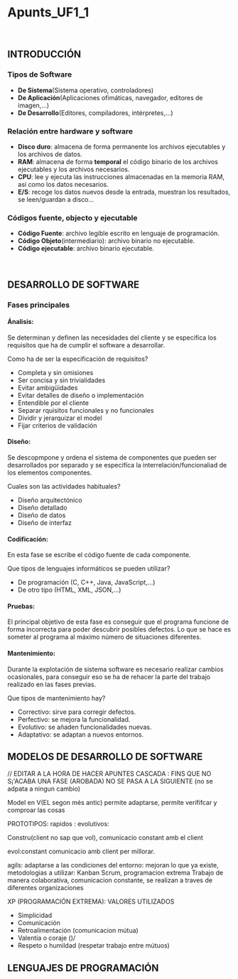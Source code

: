 # Apunts_UF1_1

<br>

## INTRODUCCIÓN

### Tipos de Software
- **De Sistema**(Sistema operativo, controladores)
- **De Aplicación**(Aplicaciones ofimáticas, navegador, editores de imagen,...)
- **De Desarrollo**(Editores, compiladores, intérpretes,...)

### Relación entre hardware y software
- **Disco duro**: almacena de forma permanente los archivos ejecutables y los archivos de datos.
- **RAM**: almacena de forma **temporal** el código binario de los archivos ejecutables y los archivos necesarios.
- **CPU**: lee y ejecuta las instrucciones almacenadas en la memoria RAM, así como los datos necesarios.
- **E/S**: recoge los datos nuevos desde la entrada, muestran los resultados, se leen/guardan a disco...

### Códigos fuente, objecto y ejecutable
- **Código Fuente**: archivo legible escrito en lenguaje de programación.
- **Código Objeto**(intermediario): archivo binario no ejecutable. 
- **Código ejecutable**: archivo binario ejecutable.

<br>

## DESARROLLO DE SOFTWARE

### Fases principales
#### Ánalisis: 
Se determinan y definen las necesidades del cliente y se especifíca los requisitos que ha de cumplir el software a desarrollar.

  Como ha de ser la especificación de requisitos?
  - Completa y sin omisiones
  - Ser concisa y sin trivialidades
  - Evitar ambigüidades
  - Evitar detalles de diseño o implementación
  - Entendible por el cliente
  - Separar rquisitos funcionales y no funcionales
  - Dividir y jerarquizar el model
  - Fijar criterios de validación
   

#### Diseño: 
Se descopmpone y ordena el sistema de componentes que pueden ser desarrollados por separado y se especifíca la interrelación/funcionaliad de los elementos componentes.

Cuales son las actividades habituales?
- Diseño arquitectónico
- Diseño detallado
- Diseño de datos
- Diseño de interfaz


#### Codificación: 
En esta fase se escribe el código fuente de cada componente.

Que tipos de lenguajes informáticos se pueden utilizar?
- De programación (C, C++, Java, JavaScript,...)
- De otro tipo (HTML, XML, JSON,...)
  

#### Pruebas: 
El principal objetivo de esta fase es conseguir que el programa funcione  de forma incorrecta para poder descubrir posibles defectos. Lo que se hace es someter al programa al máximo número de situaciones diferentes.


#### Mantenimiento: 
Durante la explotación de sistema software es necesario realizar cambios ocasionales, para conseguir eso se ha de rehacer la parte del trabajo realizado en las fases previas.
  
Que tipos de mantenimiento hay?
- Correctivo: sirve para corregir defectos.
- Perfectivo: se mejora la funcionalidad.
- Evolutivo: se añaden funcionalidades nuevas.
- Adaptativo: se adaptan a nuevos entornos.

## MODELOS DE DESARROLLO DE SOFTWARE

// EDITAR A LA HORA DE HACER APUNTES
CASCADA : FINS QUE NO S¡'ACABA UNA FASE (AROBADA) NO SE PASA A LA SIGUIENTE (no se adpata a ningun cambio)



Model en V(EL segon més antic) permite adaptarse, permite verififcar  y comproar las cosas


PROTOTIPOS:
rapidos : 
evolutivos: 


Constru(client no sap que vol), comunicacio constant amb el client

evol:constant comunicacio amb client per millorar.

agils: adaptarse a las condiciones del entorno:
mejoran lo que ya existe, metodologias a utilizar: Kanban Scrum, programacion extrema
Trabajo de manera colaborativa, comunicacion constante, se realizan a traves de diferentes organizaciones

XP (PROGRAMACIÓN EXTREMA): VALORES UTILIZADOS 
 - Simplicidad
 - Comunicación
 - Retroalimentación (comunicacion mútua)
 - Valentía o coraje ()/
 - Respeto o humildad (respetar trabajo entre mútuos)
 
 ## LENGUAJES DE PROGRAMACIÓN
